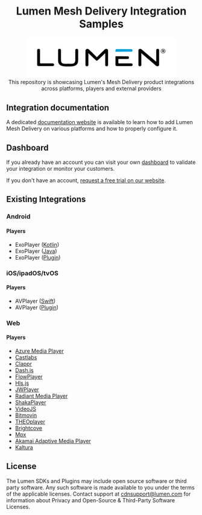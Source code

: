 <head>
  <link rel="icon" type="image/x-icon" href="../favicon.png" />
</head>
<h1 align="center">
  Lumen Mesh Delivery Integration Samples
</h1>
<p align="center">
  <img alt="Lumen" src="../assets/lumen_logo.png" width="400" />
  <br />
  <span>This repository is showcasing Lumen's Mesh Delivery product integrations across platforms, players and external providers</span>
</p>

## Integration documentation

A dedicated [documentation website](https://www.lumen.com/help/en-us/cdn/mesh-delivery-for-streaming.html) is available to learn how to add Lumen Mesh Delivery on various platforms and how to properly configure it.

## Dashboard

If you already have an account you can visit your own [dashboard](https://dashboard.streamroot.io) to validate your integration or monitor your customers.

If you don't have an account, [request a free trial on our website](https://www.lumen.com/en-us/edge-computing/mesh-delivery.html).

## Existing Integrations

### Android

#### Players

- ExoPlayer ([Kotlin](android/ExoPlayerMeshDelivery))
- ExoPlayer ([Java](android/ExoPlayerMeshDeliveryJava))
- ExoPlayer ([Plugin](android/ExoPlayerMeshDeliveryPlugin))

### iOS/ipadOS/tvOS

#### Players

- AVPlayer ([Swift](ios/AVPlayerMeshDelivery))
- AVPlayer ([Plugin](ios/AVPlayerMeshDeliveryPlugin))

### Web

#### Players

- [Azure Media Player](web/azure-media-player/azuremp.html)
- [Castlabs](web/castlabs/castlabs.html)
- [Clappr](web/clappr/hlsjs-clappr.html)
- [Dash.js](web/dash.js/dashjs-wrapper.html)
- [FlowPlayer](web/flowplayer/flowplayer.html)
- [Hls.js](web/hls.js/hlsjs-wrapper.html)
- [JWPlayer](web/jwplayer/hlsjs-jwplayer.html)
- [Radiant Media Player](web/radiant-media-player/radiant.html)
- [ShakaPlayer](web/shaka-player/shakaplayer-wrapper.html)
- [VideoJS](web/video.js/hlsjs-videojs.html)
- [Bitmovin](web/bitmovin/bitmovin.html)
- [THEOplayer](web/theoplayer/theoplayer.html)
- [Brightcove](web/brightcove/brightcove.html)
- [Mpx](web/mpx/mpx.html)
- [Akamai Adaptive Media Player](web/akamai-adaptive-media-player/akamai.html)
- [Kaltura](web/kaltura/kaltura.html)

## License

The Lumen SDKs and Plugins may include open source software or third party software. Any such software is made available to you under the terms of the applicable licenses. Contact support at [cdnsupport@lumen.com](mailto:cdnsupport@lumen.com) for information about Privacy and Open-Source & Third-Party Software Licenses.
